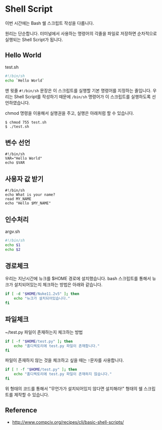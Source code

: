 # Shell Script
이번 시간에는 Bash 쉘 스크립트 작성을 다룹니다.

원리는 단순합니다.
터미널에서 사용하는 명령어의 각줄을 파일로 저장하면 순차적으로 실행되는 Shell Script가 됩니다.

## Hello World

test.sh
```bash
#!/bin/sh
echo `Hello World`
```

맨 윗줄 `#!/bin/sh` 문장은 이 스크립트를 실행할 기본 명령어를 지정하는 줄입니다. 우리는 Shell Script를 작성하기 때문에 `/bin/sh` 명령어가 이 스크립트를 실행하도록 선언하였습니다.

chmod 명령을 이용해서 실행권을 주고, 실행은 아래처럼 할 수 있습니다.
```
$ chmod 755 test.sh
$ ./test.sh
```

## 변수 선언

```
#!/bin/sh
VAR="Hello World"
echo $VAR
```

## 사용자 값 받기
```
#!/bin/sh
echo What is your name?
read MY_NAME
echo "Hello $MY_NAME"
```

## 인수처리
argv.sh

```bash
#!/bin/sh
echo $1
echo $2
```

## 경로체크
우리는 지난시간에 뉴크를 $HOME 경로에 설치했습니다.
bash 스크립트를 통해서 뉴크가 설치되어있는지 체크하는 방법은 아래와 같습니다.

```bash
if [ -d "$HOME/Nuke11.2v5" ]; then
    echo "뉴크가 설치되어있습니다."
fi
```

## 파일체크
~/test.py 파일이 존재하는지 체크하는 방법

```bash
if [ -f "$HOME/test.py" ]; then
    echo "홈디렉토리에 test.py 파일이 존재합니다."
fi
```

파일이 존재하지 않는 것을 체크하고 싶을 때는 `!`문자를 사용합니다.

```bash
if [ ! -f "$HOME/test.py" ]; then
    echo "홈디렉토리에 test.py 파일이 존재하지 않습니다."
fi
```

위 형태의 코드를 통해서 "무언가가 설치되어있지 않다면 설치해라!" 형태의 쉘 스크립트를 제작할 수 있습니다.

## Reference
- http://www.compciv.org/recipes/cli/basic-shell-scripts/